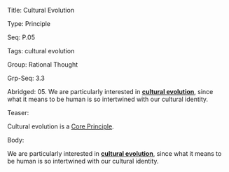 Title:  Cultural Evolution

Type:   Principle

Seq:    P.05

Tags:   cultural evolution

Group:   Rational Thought

Grp-Seq: 3.3

Abridged: 05. We are particularly interested in **[cultural evolution](https://www.practopians.org/tags/cultural-evolution.html)**, since what it means to be human is so intertwined with our cultural identity.

Teaser: 
 
Cultural evolution is a [Core Principle](../core/principles.html).


Body:   
 
We are particularly interested in **[cultural evolution][cultural-evolution]**, since what it means to be human is so intertwined with our cultural identity.


[cultural-evolution]: ../tags/cultural-evolution.html

